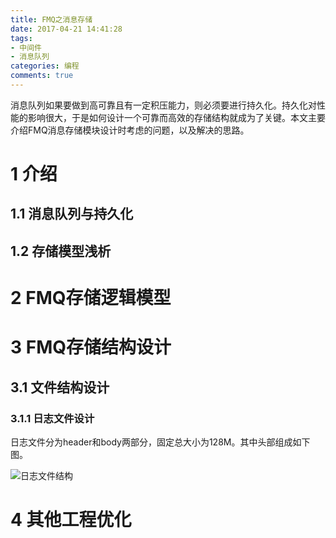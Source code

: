```yaml
---
title: FMQ之消息存储
date: 2017-04-21 14:41:28
tags:
- 中间件
- 消息队列
categories: 编程
comments: true
---
```


消息队列如果要做到高可靠且有一定积压能力，则必须要进行持久化。持久化对性能的影响很大，于是如何设计一个可靠而高效的存储结构就成为了关键。本文主要介绍FMQ消息存储模块设计时考虑的问题，以及解决的思路。
<!--more-->

# 1 介绍

## 1.1 消息队列与持久化

## 1.2 存储模型浅析

# 2 FMQ存储逻辑模型

# 3 FMQ存储结构设计

## 3.1 文件结构设计

### 3.1.1 日志文件设计

日志文件分为header和body两部分，固定总大小为128M。其中头部组成如下图。

![日志文件结构](http://ovor60v7j.bkt.clouddn.com/blog/FMQ%E4%B9%8B%E6%B6%88%E6%81%AF%E5%AD%98%E5%82%A8/%E6%97%A5%E5%BF%97%E6%96%87%E4%BB%B6.png)

# 4 其他工程优化